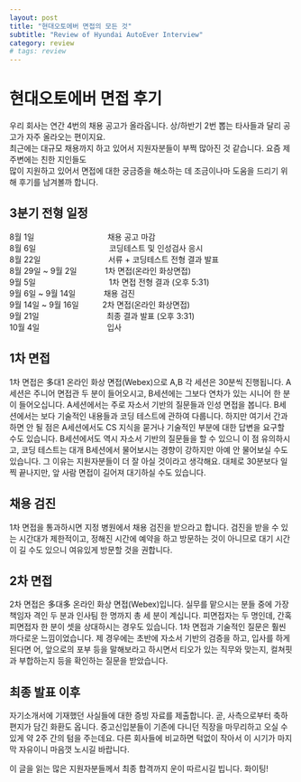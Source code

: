 ```yaml
---
layout: post
title: "현대오토에버 면접의 모든 것"
subtitle: "Review of Hyundai AutoEver Interview"
category: review
# tags: review
---
```


# 현대오토에버 면접 후기

우리 회사는 연간 4번의 채용 공고가 올라옵니다. 상/하반기 2번 뽑는 타사들과 달리 공고가 자주 올라오는 편이지요.<br>
최근에는 대규모 채용까지 하고 있어서 지원자분들이 부쩍 많아진 것 같습니다. 요즘 제 주변에는 친한 지인들도<br>
많이 지원하고 있어서 면접에 대한 궁금증을 해소하는 데 조금이나마 도움을 드리기 위해 후기를 남겨볼까 합니다.<br>

## 3분기 전형 일정
8월 1일　　　　　　　　　 채용 공고 마감<br>
8월 6일　　　　　　　　　 코딩테스트 및 인성검사 응시<br>
8월 22일　　　　　　　　&nbsp;&nbsp;서류 + 코딩테스트 전형 결과 발표<br>
8월 29일 ~ 9월 2일　　 　 1차 면접(온라인 화상면접)<br>
9월 5일　　　　　　　　　 1차 면접 전형 결과 (오후 5:31)<br>
9월 6일 ~ 9월 14일　　　&nbsp;&nbsp;채용 검진<br>
9월 14일 ~ 9월 16일　　　2차 면접(온라인 화상면접)<br>
9월 21일　　　　　　　　&nbsp;&nbsp;최종 결과 발표 (오후 3:31)<br>
10월 4일　　　　　　　　&nbsp;&nbsp;입사<br>

## 1차 면접

1차 면접은 多대1 온라인 화상 면접(Webex)으로 A,B 각 세션은 30분씩 진행됩니다. 
A세션은 주니어 면접관 두 분이 들어오시고, B세션에는 그보다 연차가 있는 시니어 한 분이 들어오십니다. 
A세션에서는 주로 자소서 기반의 질문들과 인성 면접을 봅니다. 
B세션에서는 보다 기술적인 내용들과 코딩 테스트에 관하여 다룹니다. 
하지만 여기서 간과하면 안 될 점은 A세션에서도 CS 지식을 묻거나 기술적인 부분에 대한 답변을 요구할 수도 있습니다. 
B세션에서도 역시 자소서 기반의 질문들을 할 수 있으니 이 점 유의하시고, 코딩 테스트는 대개 B세션에서 물어보시는 경향이 강하지만 아예 안 물어보실 수도 있습니다. 그 이유는 지원자분들이 더 잘 아실 것이라고 생각해요.
대체로 30분보다 일찍 끝나지만, 앞 사람 면접이 길어져 대기하실 수도 있습니다.

## 채용 검진

1차 면접을 통과하시면 지정 병원에서 채용 검진을 받으라고 합니다. 검진을 받을 수 있는 시간대가 제한적이고, 정해진 시간에 예약을 하고 방문하는 것이 아니므로 대기 시간이 길 수도 있으니 여유있게 방문할 것을 권합니다.


## 2차 면접

2차 면접은 多대多 온라인 화상 면접(Webex)입니다. 실무를 맡으시는 분들 중에 가장 책임자 격인 두 분과 인사팀 한 명까지 총 세 분이 계십니다. 피면접자는 두 명인데, 간혹 피면접자 한 분이 셋을 상대하시는 경우도 있습니다.
1차 면접과 기술적인 질문은 훨씬 까다로운 느낌이었습니다. 제 경우에는 초반에 자소서 기반의 검증을 하고, 입사를 하게 된다면 어, 앞으로의 포부 등을 말해보라고 하시면서 티오가 있는 직무와 맞는지, 컬쳐핏과 부합하는지 등을 확인하는 질문을 받았습니다.


## 최종 발표 이후

자기소개서에 기재했던 사실들에 대한 증빙 자료를 제출합니다. 곧, 사측으로부터 축하편지가 담긴 화환도 옵니다.
중고신입분들이 기존에 다니던 직장을 마무리하고 오실 수 있게 약 2주 간의 텀을 주는데요. 다른 회사들에 비교하면 턱없이 작아서 이 시기가 마지막 자유이니 마음껏 노시길 바랍니다.

이 글을 읽는 많은 지원자분들께서 최종 합격까지 운이 따르시길 빕니다. 화이팅!